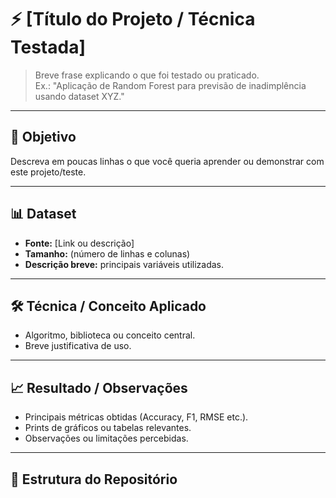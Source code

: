 
# ⚡ [Título do Projeto / Técnica Testada]

> Breve frase explicando o que foi testado ou praticado.  
> Ex.: "Aplicação de Random Forest para previsão de inadimplência usando dataset XYZ."

---

## 🎯 Objetivo
Descreva em poucas linhas o que você queria aprender ou demonstrar com este projeto/teste.

---

## 📊 Dataset
- **Fonte:** [Link ou descrição]
- **Tamanho:** (número de linhas e colunas)
- **Descrição breve:** principais variáveis utilizadas.

---

## 🛠 Técnica / Conceito Aplicado
- Algoritmo, biblioteca ou conceito central.
- Breve justificativa de uso.

---

## 📈 Resultado / Observações
- Principais métricas obtidas (Accuracy, F1, RMSE etc.).
- Prints de gráficos ou tabelas relevantes.
- Observações ou limitações percebidas.

---

## 📂 Estrutura do Repositório
